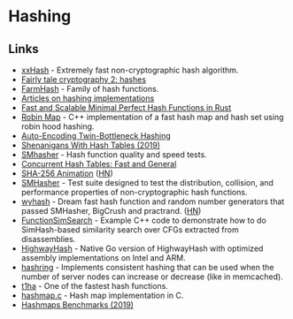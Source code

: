 # Hashing

## Links

* [xxHash](https://github.com/Cyan4973/xxHash) - Extremely fast non-cryptographic hash algorithm.
* [Fairly tale cryptography 2: hashes](https://dominictarr.com/post/154769946347/fairly-tale-cryptography-2-hashes)
* [FarmHash](https://github.com/google/farmhash) - Family of hash functions.
* [Articles on hashing implementations](http://codecapsule.com/tag/hash-table/)
* [Fast and Scalable Minimal Perfect Hash Functions in Rust](https://github.com/10XGenomics/rust-boomphf)
* [Robin Map](https://github.com/Tessil/robin-map) - C++ implementation of a fast hash map and hash set using robin hood hashing.
* [Auto-Encoding Twin-Bottleneck Hashing](https://github.com/ymcidence/TBH)
* [Shenanigans With Hash Tables \(2019\)](https://thume.ca/2019/07/29/shenanigans-with-hash-tables/)
* [SMhasher](https://github.com/rurban/smhasher) - Hash function quality and speed tests.
* [Concurrent Hash Tables: Fast and General](https://dl.acm.org/doi/pdf/10.1145/3309206)
* [SHA-256 Animation](https://github.com/in3rsha/sha256-animation) \([HN](https://news.ycombinator.com/item?id=23165333)\)
* [SMHasher](https://github.com/aappleby/smhasher) - Test suite designed to test the distribution, collision, and performance properties of non-cryptographic hash functions.
* [wyhash](https://github.com/wangyi-fudan/wyhash) - Dream fast hash function and random number generators that passed SMHasher, BigCrush and practrand. \([HN](https://news.ycombinator.com/item?id=23282754)\)
* [FunctionSimSearch](https://github.com/googleprojectzero/functionsimsearch) - Example C++ code to demonstrate how to do SimHash-based similarity search over CFGs extracted from disassemblies.
* [HighwayHash](https://github.com/minio/highwayhash) - Native Go version of HighwayHash with optimized assembly implementations on Intel and ARM.
* [hashring](https://github.com/serialx/hashring) - Implements consistent hashing that can be used when the number of server nodes can increase or decrease \(like in memcached\).
* [t1ha](https://github.com/erthink/t1ha) - One of the fastest hash functions.
* [hashmap.c](https://github.com/tidwall/hashmap.c) - Hash map implementation in C.
* [Hashmaps Benchmarks \(2019\)](https://martin.ankerl.com/2019/04/01/hashmap-benchmarks-01-overview/)

